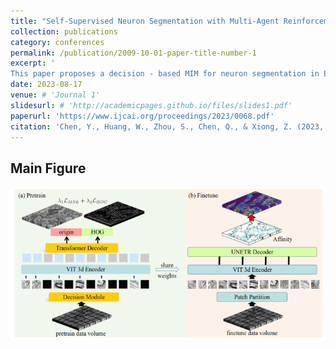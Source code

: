 ```yaml
---
title: "Self-Supervised Neuron Segmentation with Multi-Agent Reinforcement Learning"
collection: publications
category: conferences
permalink: /publication/2009-10-01-paper-title-number-1
excerpt: '
This paper proposes a decision - based MIM for neuron segmentation in EM data. It uses MARL to optimize masking, outperforming alternatives.'
date: 2023-08-17
venue: # 'Journal 1'
slidesurl: # 'http://academicpages.github.io/files/slides1.pdf'
paperurl: 'https://www.ijcai.org/proceedings/2023/0068.pdf'
citation: 'Chen, Y., Huang, W., Zhou, S., Chen, Q., & Xiong, Z. (2023, August). Self-supervised neuron segmentation with multi-agent reinforcement learning. In Proceedings of the Thirty-Second International Joint Conference on Artificial Intelligence (pp. 609-617).'
---
```

## Main Figure
![Main Figure](/images/ijcai2023.png)